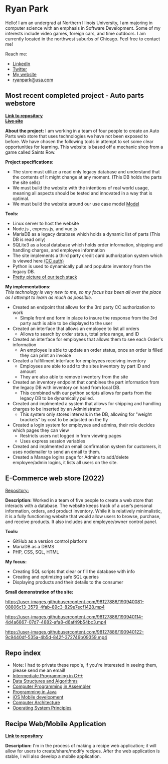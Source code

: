 

# Ryan Park
 Hello! I am an undergrad at Northern Illinois University, I am
majoring in  computer science with an emphasis in Software
Development. Some of my  interests include video games, foreign cars,
and time outdoors. I am  currently located in the northwest suburbs of
Chicago. Feel free to contact me!

Reach me:
 - [LinkedIn](https://www.linkedin.com/in/ryanipark/)
 - [Twitter](https://www.twitter.com/ryanipark/)
 - [My website](https://ryanipark.com)
 - ryanpark@usa.com

## Most recent completed project - Auto parts webstore
   
   **[Link to repository](https://github.com/467Group3A/rimjobs)**  
   **[~~Live site~~](https://rimjobs.store)**

**About the project:**   I am working in a team of four people to create an Auto Parts web store that uses technologies we have not been exposed to before. We have chosen the following tools in attempt to set some clear opportunities for learning. This website is based off a mechanic shop from a game called Saints Row.

**Project specifications:**  
- The store must utilize a read only legacy database and understand that the contents of it might change at any moment. (This DB holds the parts the site sells)
- We must build the website with the intentions of real world usage, meaning all aspects should be tested and innovated in a way that is optimal.
- We must build the website around our use case model [Model](https://i.imgur.com/x7YOp3N.png)
   
 **Tools:** 

 - Linux server to host the website
 - Node.js , express.js, and vue.js
 - MariaDB as a legacy database which holds a dynamic list of parts (This DB is read only)
 - SQLite3 as a local database which holds order information, shipping and handling charges, and employee information
 - The site implements a third party credit card authorization system which is viewed here [(CC auth)](https://blitz.cs.niu.edu/Monitor/#/credits) 
 - Python is used to dynamically pull and populate inventory from the legacy DB. 
 - [Pretty picture of our tech stack](https://i.imgur.com/3Za6oGh.png)

**My implementations:**  
*This technology is very new to me, so my focus has been all over the place as I attempt to learn as much as possible.*
 - Created an endpoint that allows for the 3rd party CC authorization to work
	 - Simple front end form in place to insure the response from the 3rd party auth is able to be displayed to the user
 - Created an interface that allows an employee to list all orders
	 - Allows to search by order status, total price range, and ID
 - Created an interface for employees that allows them to see each Order's information
	 - An employee is able to update an order status, once an order is filled they can print an invoice
 - Created a fulfillment interface for employees receiving inventory
	 - Employees are able to add to the sites inventory by part ID and amount
	 - They are also able to remove inventory from the site
 - Created an inventory endpoint that combines the part information from the legacy DB with inventory on hand from local DB.
      - This combined with our python scripts allows for parts from the legacy DB to be dynamically pulled.
 - Created and implmented a system that allows for shipping and handling charges to be inserted by an Administrator
      - This system only stores intervals in the DB, allowing for "weight brackets" by cost to be adjusted on the fly
 - Created a login system for employees and admins, their role decides which pages they can view
      - Restricts users not logged in from viewing pages
      - Uses express session variables
 - Created and implmented an email confirmation system for customers, it uses nodemailer to send an email to them.
 - Created a Manage logins page for Admins to add/delete employee/admin logins, it lists all users on the site.

## E-Commerce web store (2022)
[Repository: ](https://github.com/ryanipark/466-WebStore-Project)

**Description:** Worked in a team of five people to create a web store that interacts with a database. The website keeps track of a user’s personal information, orders, and product inventory. While it is relatively minimalistic, it is a fully functioning website that would allow users to browse, purchase, and receive products. It also includes and employee/owner control panel.

**Tools:** 

 - GitHub as a version control platform
 - MariaDB as a DBMS
 - PHP, CSS, SQL, HTML

**My focus:**  

 - Creating SQL scripts that clear or fill the database with info
 - Creating and optimizing safe SQL queries
 - Displaying products and their details to the consumer

**Small demonstration of the site:**


https://user-images.githubusercontent.com/98127886/190940081-08806c13-3579-4fab-89c3-829e7ecf1428.mp4



https://user-images.githubusercontent.com/98127886/190940114-4d4a6867-07d7-4882-afa8-d6af49b54bc3.mp4



https://user-images.githubusercontent.com/98127886/190940122-9c9440df-535a-4b5d-842f-372749b09359.mp4


## Repo index

 - Note: I had to private these repo's, if you're interested in seeing them, please send me an email!
 - [Intermediate Programming in C++](https://github.com/ryanipark/intermediateCPP)
 - [Data Structures and Algorithms](https://github.com/ryanipark/Data-Structures-Algorithms)
 - [Computer Programming in Assembler](https://github.com/ryanipark/Computer-Prog-Assembler)
 - [Programming in Java](https://github.com/ryanipark/java)
 - [iOS Mobile development](https://github.com/ryanipark/ios)
 - [Computer Architecture](https://github.com/ryanipark/computer-architecture)
 - [Operating System Principles](https://github.com/ryanipark/os)



## Recipe Web/Mobile Application
   **[Link to repository](https://github.com/ryanipark/recipe-web-app)**
   
   **Description:**  I'm in the process of making a recipe web application; it will allow for users to create/share/modify recipes. After the web application is stable, I will also develop a mobile application.

